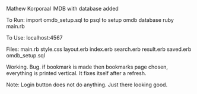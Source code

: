 Mathew Korporaal
IMDB with database added

To Run:
import omdb_setup.sql to psql to setup omdb database
ruby main.rb

To Use:
localhost:4567

Files:
main.rb
style.css
layout.erb
index.erb
search.erb
result.erb
saved.erb
omdb_setup.sql

Working.  Bug. if bookmark is made then bookmarks page chosen, everything is printed vertical.  It fixes itself after a refresh.

Note: Login button does not do anything.  Just there looking good.
